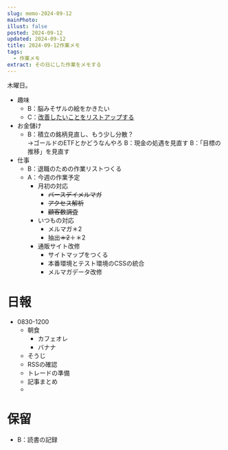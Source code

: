 ```yaml
---
slug: memo-2024-09-12
mainPhoto: 
illust: false
posted: 2024-09-12
updated: 2024-09-12
title: 2024-09-12作業メモ
tags:
  - 作業メモ
extract: その日にした作業をメモする
---
```

木曜日。  


- 趣味
  - B：脳みそザルの絵をかきたい
  - C：[改善したいことをリストアップする](2022-03-07-改善したいこと・欲しいもの・やりたいこと.md) 
- お金儲け
  - B：積立の銘柄見直し、もう少し分散？  
    →ゴールドのETFとかどうなんやろ
  B：現金の処遇を見直す
  B：「目標の推移」を見直す
- 仕事
  - B：退職のための作業リストつくる
  - A：今週の作業予定
    - 月初の対応
        - ~~バースデイメルマガ~~
        - ~~アクセス解析~~
        - ~~顧客数調査~~
    - いつもの対応 
      - メルマガ＊2
      - 抽出~~＊2~~＋＊2
    - 通販サイト改修
        - サイトマップをつくる
        - 本番環境とテスト環境のCSSの統合
        - メルマガデータ改修

# 日報

- 0830-1200
  - 朝食
    - カフェオレ
    - バナナ
  - そうじ
  - RSSの確認
  - トレードの準備
  - 記事まとめ
  - 


# 保留

  - B：読書の記録
